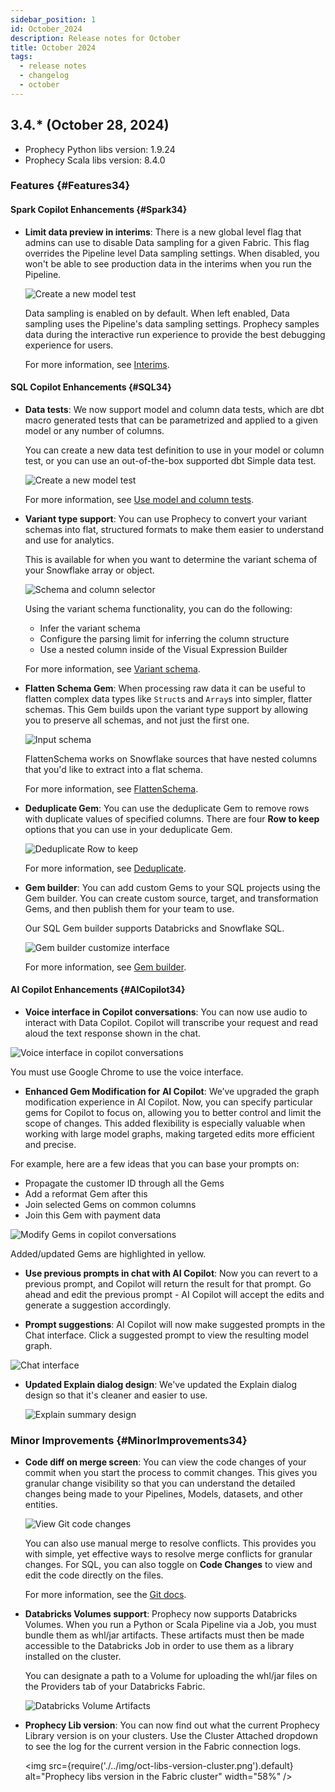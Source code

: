 ```yaml
---
sidebar_position: 1
id: October_2024
description: Release notes for October
title: October 2024
tags:
  - release notes
  - changelog
  - october
---
```


## 3.4.\* (October 28, 2024)

- Prophecy Python libs version: 1.9.24
- Prophecy Scala libs version: 8.4.0

### Features {#Features34}

#### Spark Copilot Enhancements {#Spark34}

- **Limit data preview in interims**: There is a new global level flag that admins can use to disable Data sampling for a given Fabric. This flag overrides the Pipeline level Data sampling settings. When disabled, you won't be able to see production data in the interims when you run the Pipeline.

  ![Create a new model test](./../img/oct-limit-data-preview-interims.png)

  Data sampling is enabled on by default. When left enabled, Data sampling uses the Pipeline's data sampling settings. Prophecy samples data during the interactive run experience to provide the best debugging experience for users.

  For more information, see [Interims](/docs/Spark/execution/interactive-execution.md#interims).

#### SQL Copilot Enhancements {#SQL34}

- **Data tests**: We now support model and column data tests, which are dbt macro generated tests that can be parametrized and applied to a given model or any number of columns.

  You can create a new data test definition to use in your model or column test, or you can use an out-of-the-box supported dbt Simple data test.

  ![Create a new model test](./../img/oct-model-test-new-test.png)

  For more information, see [Use model and column tests](/docs/ci-cd/data-tests/use-model-tests.md).

- **Variant type support**: You can use Prophecy to convert your variant schemas into flat, structured formats to make them easier to understand and use for analytics.

  This is available for when you want to determine the variant schema of your Snowflake array or object.

  ![Schema and column selector](./../img/oct-variant-infer-schema.png)

  Using the variant schema functionality, you can do the following:

  - Infer the variant schema
  - Configure the parsing limit for inferring the column structure
  - Use a nested column inside of the Visual Expression Builder

  For more information, see [Variant schema](docs/SQL/visual-expression-builder/variant-schema.md).

- **Flatten Schema Gem**: When processing raw data it can be useful to flatten complex data types like `Struct`s and `Array`s into simpler, flatter schemas. This Gem builds upon the variant type support by allowing you to preserve all schemas, and not just the first one.

  ![Input schema](./../img/oct-flatten_input.png)

  FlattenSchema works on Snowflake sources that have nested columns that you'd like to extract into a flat schema.

  For more information, see [FlattenSchema](/docs/SQL/gems/transform/flattenschema.md).

- **Deduplicate Gem**: You can use the deduplicate Gem to remove rows with duplicate values of specified columns. There are four **Row to keep** options that you can use in your deduplicate Gem.

  ![Deduplicate Row to keep](./../img/oct-deduplicate_row_to_keep.png)

  For more information, see [Deduplicate](/docs/SQL/gems/transform/deduplicate.md).

- **Gem builder**: You can add custom Gems to your SQL projects using the Gem builder. You can create custom source, target, and transformation Gems, and then publish them for your team to use.

  Our SQL Gem builder supports Databricks and Snowflake SQL.

  ![Gem builder customize interface](./../img/oct-gem-builder-interface.png)

  For more information, see [Gem builder](/docs/extensibility/gem-builder/sql-gem-builder.md).

#### AI Copilot Enhancements {#AICopilot34}

- **Voice interface in Copilot conversations**: You can now use audio to interact with Data Copilot. Copilot will transcribe your request and read aloud the text response shown in the chat.

![Voice interface in copilot conversations](./../img/oct-voice-interface-copilot.png)

You must use Google Chrome to use the voice interface.

- **Enhanced Gem Modification for AI Copilot**: We’ve upgraded the graph modification experience in AI Copilot. Now, you can specify particular gems for Copilot to focus on, allowing you to better control and limit the scope of changes. This added flexibility is especially valuable when working with large model graphs, making targeted edits more efficient and precise.

For example, here are a few ideas that you can base your prompts on:

- Propagate the customer ID through all the Gems
- Add a reformat Gem after this
- Join selected Gems on common columns
- Join this Gem with payment data

![Modify Gems in copilot conversations](./../img/oct-modify-gems-copilot2.png)

Added/updated Gems are highlighted in yellow.

- **Use previous prompts in chat with AI Copilot**: Now you can revert to a previous prompt, and Copilot will return the result for that prompt. Go ahead and edit the previous prompt - AI Copilot will accept the edits and generate a suggestion accordingly.

- **Prompt suggestions**: AI Copilot will now make suggested prompts in the Chat interface. Click a suggested prompt to view the resulting model graph.

![Chat interface](./../img/oct-chat-interface.png)

- **Updated Explain dialog design**: We've updated the Explain dialog design so that it's cleaner and easier to use.

  ![Explain summary design](./../img/oct-explain-summary-design.png)

### Minor Improvements {#MinorImprovements34}

- **Code diff on merge screen**: You can view the code changes of your commit when you start the process to commit changes. This gives you granular change visibility so that you can understand the detailed changes being made to your Pipelines, Models, datasets, and other entities.

  ![View Git code changes](./../img/oct-git-code-changes.png)

  You can also use manual merge to resolve conflicts. This provides you with simple, yet effective ways to resolve merge conflicts for granular changes. For SQL, you can also toggle on **Code Changes** to view and edit the code directly on the files.

  For more information, see the [Git docs](/docs/concepts/git/git.md).

- **Databricks Volumes support**: Prophecy now supports Databricks Volumes. When you run a Python or Scala Pipeline via a Job, you must bundle them as whl/jar artifacts. These artifacts must then be made accessible to the Databricks Job in order to use them as a library installed on the cluster.

  You can designate a path to a Volume for uploading the whl/jar files on the Providers tab of your Databricks Fabric.

  ![Databricks Volume Artifacts](./../img/oct-databricks-volume-artifacts.png)

- **Prophecy Lib version**: You can now find out what the current Prophecy Library version is on your clusters. Use the Cluster Attached dropdown to see the log for the current version in the Fabric connection logs.

  <img src={require('./../img/oct-libs-version-cluster.png').default} alt="Prophecy libs version in the Fabric cluster" width="58%" />
